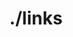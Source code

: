 ---
title: ./links
menu: main
cascade:
  feed_url: https://fsis.site/links/index.xml
  feed_title: fsis.site/links/new
---